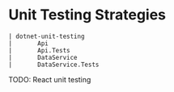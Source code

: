 # Unit Testing Strategies


```
| dotnet-unit-testing
|       Api
|       Api.Tests
|       DataService
|       DataService.Tests
```

TODO: React unit testing